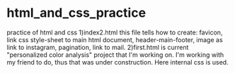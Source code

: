 # html_and_css_practice
practice of html and css
1)index2.html this file tells how to create:
favicon, link css style-sheet to main html document, header-main-footer, image as link to instagram, pagination, link to mail.
2)first.html is current "personalized color analysis" project that I'm working on. I'm working with my friend to do, thus that was under construction. Here internal css is used.
